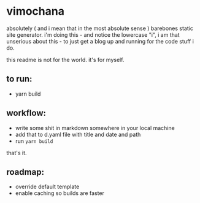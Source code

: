 # vimochana

absolutely ( and i mean that in the most absolute sense ) barebones static site generator. i'm doing this - and notice the lowercase "i", i am that unserious about this - to just get a blog up and running for the code stuff i do.

this readme is not for the world. it's for myself.

## to run:

- yarn build

## workflow:

- write some shit in markdown somewhere in your local machine
- add that to d.yaml file with title and date and path
- run `yarn build`

that's it.

## roadmap:

- override default template
- enable caching so builds are faster

